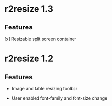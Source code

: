 # r2resize 1.3

## Features

 [x] Resizable split screen container

# r2resize 1.2

## Features

  + Image and table resizing toolbar
  
  + User enabled font-family and font-size change

